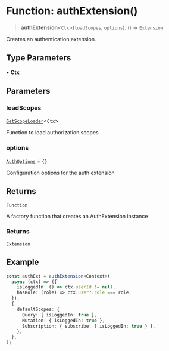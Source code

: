# Function: authExtension()

> **authExtension**\<`Ctx`\>(`loadScopes`, `options`): () => `Extension`

Creates an authentication extension.

## Type Parameters

• **Ctx**

## Parameters

### loadScopes

[`GetScopeLoader`](../type-aliases/GetScopeLoader.md)\<`Ctx`\>

Function to load authorization scopes

### options

[`AuthOptions`](../interfaces/AuthOptions.md) = `{}`

Configuration options for the auth extension

## Returns

`Function`

A factory function that creates an AuthExtension instance

### Returns

`Extension`

## Example

```typescript
const authExt = authExtension<Context>(
  async (ctx) => ({
    isLoggedIn: () => ctx.userId != null,
    hasRole: (role) => ctx.user?.role === role,
  }),
  {
    defaultScopes: {
      Query: { isLoggedIn: true },
      Mutation: { isLoggedIn: true },
      Subscription: { subscribe: { isLoggedIn: true } },
    },
  },
);
```

